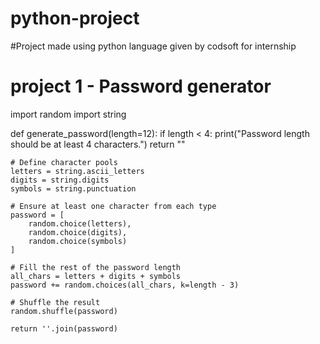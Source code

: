# python-project
#Project made using python language given by codsoft for internship
# project 1 - Password generator
import random
import string

def generate_password(length=12):
    if length < 4:
        print("Password length should be at least 4 characters.")
        return ""

    # Define character pools
    letters = string.ascii_letters
    digits = string.digits
    symbols = string.punctuation

    # Ensure at least one character from each type
    password = [
        random.choice(letters),
        random.choice(digits),
        random.choice(symbols)
    ]

    # Fill the rest of the password length
    all_chars = letters + digits + symbols
    password += random.choices(all_chars, k=length - 3)

    # Shuffle the result
    random.shuffle(password)

    return ''.join(password)

